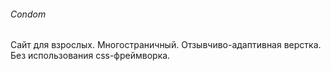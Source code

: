 ###### Condom
Сайт для взрослых. Многостраничный. Отзывчиво-адаптивная верстка. Без использования css-фреймворка.